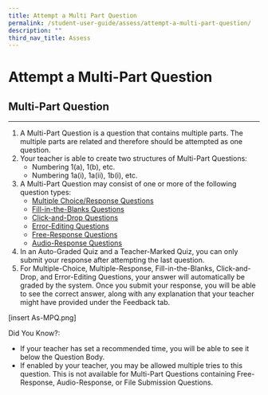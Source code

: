 ```yaml
---
title: Attempt a Multi Part Question
permalink: /student-user-guide/assess/attempt-a-multi-part-question/
description: ""
third_nav_title: Assess
---
```

<h1 id="attempt-a-multi-part-question">Attempt a Multi-Part Question</h1>
<h2 id="-multi-part-question-"><strong>Multi-Part Question</strong></h2>
<hr>
<ol>
<li>A Multi-Part Question is a question that contains multiple parts. The multiple parts are related and therefore should be attempted as one question.</li>
<li>Your teacher is able to create two structures of Multi-Part Questions:<ul>
<li>Numbering 1(a), 1(b), etc.</li>
<li>Numbering 1a(i), 1a(ii), 1b(i), etc.</li>
</ul>
</li>
<li>A Multi-Part Question may consist of one or more of the following question types:<ul>
<li><a href="https://docs.learning.moe.edu.sg/sls-user-guide/vle/student/Assignments/AttemptMCQ.html">Multiple Choice/Response Questions</a></li>
<li><a href="https://docs.learning.moe.edu.sg/sls-user-guide/vle/student/Assignments/AttemptFITBQ.html">Fill-in-the-Blanks Questions</a></li>
<li><a href="https://docs.learning.moe.edu.sg/sls-user-guide/vle/student/Assignments/AttemptCADQ.html">Click-and-Drop Questions</a></li>
<li><a href="https://docs.learning.moe.edu.sg/sls-user-guide/vle/student/Assignments/AttemptEEQ.html">Error-Editing Questions</a></li>
<li><a href="https://docs.learning.moe.edu.sg/sls-user-guide/vle/student/Assignments/AttemptFRQ.html">Free-Response Questions</a></li>
<li><a href="https://docs.learning.moe.edu.sg/sls-user-guide/vle/student/Assignments/AttemptARQ.html">Audio-Response Questions</a></li>
</ul>
</li>
<li>In an Auto-Graded Quiz and a Teacher-Marked Quiz, you can only submit your response after attempting the last question.</li>
<li>For Multiple-Choice, Multiple-Response, Fill-in-the-Blanks, Click-and-Drop, and Error-Editing Questions, your answer will automatically be graded by the system. Once you submit your response, you will be able to see the correct answer, along with any explanation that your teacher might have provided under the Feedback tab.</li>
</ol>
<p>[insert As-MPQ.png]</p>
<p>Did You Know?:</p>
<ul>
<li>If your teacher has set a recommended time, you will be able to see it below the Question Body.</li>
<li>If enabled by your teacher, you may be allowed multiple tries to this question. This is not available for Multi-Part Questions containing Free-Response, Audio-Response, or File Submission Questions.</li>
</ul>
